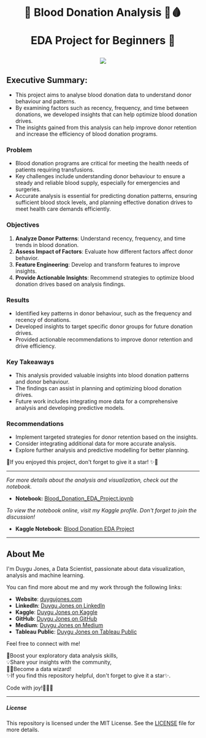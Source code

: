 <h1 align="center">
📍 Blood Donation Analysis 💉🩸
  
EDA Project for Beginners 🚀
</h1>

<p align="center">
  <img src="https://media3.giphy.com/media/hQzcnks5Gq8DhIS5F1/giphy.gif?cid=6c09b952sz2zo59i47som0pgqlmsv51x660twnqx3pssdu55&ep=v1_internal_gif_by_id&rid=giphy.gif&ct=g">
</p>

## Executive Summary:

- This project aims to analyse blood donation data to understand donor behaviour and patterns.
- By examining factors such as recency, frequency, and time between donations, we developed insights that can help optimize blood donation drives.
- The insights gained from this analysis can help improve donor retention and increase the efficiency of blood donation programs.

### Problem

- Blood donation programs are critical for meeting the health needs of patients requiring transfusions.
- Key challenges include understanding donor behaviour to ensure a steady and reliable blood supply, especially for emergencies and surgeries.
- Accurate analysis is essential for predicting donation patterns, ensuring sufficient blood stock levels, and planning effective donation drives to meet health care demands efficiently.

### Objectives

1. **Analyze Donor Patterns**: Understand recency, frequency, and time trends in blood donation.
2. **Assess Impact of Factors**: Evaluate how different factors affect donor behavior.
3. **Feature Engineering**: Develop and transform features to improve insights.
4. **Provide Actionable Insights**: Recommend strategies to optimize blood donation drives based on analysis findings.

### Results

- Identified key patterns in donor behaviour, such as the frequency and recency of donations.
- Developed insights to target specific donor groups for future donation drives.
- Provided actionable recommendations to improve donor retention and drive efficiency.

### Key Takeaways

- This analysis provided valuable insights into blood donation patterns and donor behaviour.
- The findings can assist in planning and optimizing blood donation drives.
- Future work includes integrating more data for a comprehensive analysis and developing predictive models.

### Recommendations

- Implement targeted strategies for donor retention based on the insights.
- Consider integrating additional data for more accurate analysis.
- Explore further analysis and predictive modelling for better planning.

📍If you enjoyed this project, don't forget to give it a star! ✨🌟

---

*For more details about the analysis and visualization, check out the notebook.*

- **Notebook:** [Blood_Donation_EDA_Project.ipynb](path/to/your/notebook.ipynb)

*To view the notebook online, visit my Kaggle profile. Don't forget to join the discussion!*

- **Kaggle Notebook**: [Blood Donation EDA Project](https://www.kaggle.com/code/duygujones/blood-donation-eda-project)

---

## About Me

I'm Duygu Jones, a Data Scientist, passionate about data visualization, analysis and machine learning. <br>

You can find more about me and my work through the following links:

- **Website**: [duygujones.com](https://duygujones.vercel.app/)
- **LinkedIn**: [Duygu Jones on LinkedIn](https://www.linkedin.com/in/duygujones/)
- **Kaggle**: [Duygu Jones on Kaggle](https://www.kaggle.com/duygujones)
- **GitHub**: [Duygu Jones on GitHub](https://github.com/Duygu-Jones)
- **Medium**: [Duygu Jones on Medium](https://medium.com/@duygujones)
- **Tableau Public**: [Duygu Jones on Tableau Public](https://public.tableau.com/app/profile/duygu.jones/vizzes)

Feel free to connect with me!<br>

🎯Boost your exploratory data analysis skills,<br> 
💡Share your insights with the community, <br>
👩‍💻Become a data wizard! <br>
✨If you find this repository helpful, don't forget to give it a star✨.<br>

Code with joy!👩‍💻✨

---

##### License

This repository is licensed under the MIT License. See the [LICENSE](LICENSE) file for more details.
